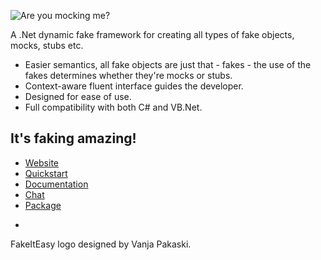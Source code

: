 ![Are you mocking me?](http://fakeiteasy.github.io/img/fakeiteasy_logo_256.png)

A .Net dynamic fake framework for creating all types of fake objects, mocks, stubs etc.

* Easier semantics, all fake objects are just that - fakes - the use of the fakes determines whether they're mocks or stubs.
* Context-aware fluent interface guides the developer.
* Designed for ease of use.
* Full compatibility with both C# and VB.Net.

## It's faking amazing!

* [Website](http://fakeiteasy.github.io/)
* [Quickstart](https://github.com/FakeItEasy/FakeitEasy/wiki/Quickstart)
* [Documentation](https://github.com/FakeItEasy/FakeItEasy/wiki)
* [Chat](https://gitter.im/FakeItEasy/FakeItEasy)
* [Package](https://nuget.org/packages/FakeItEasy "FakeItEasy on NuGet")

-
FakeItEasy logo designed by Vanja Pakaski.
